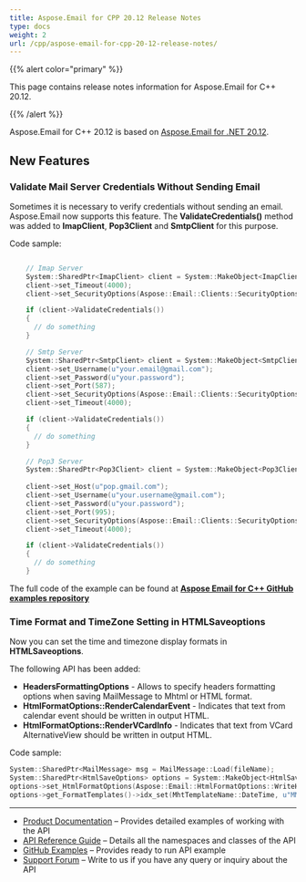```yaml
---
title: Aspose.Email for CPP 20.12 Release Notes
type: docs
weight: 2
url: /cpp/aspose-email-for-cpp-20-12-release-notes/
---
```


{{% alert color="primary" %}} 

This page contains release notes information for Aspose.Email for C++ 20.12.

{{% /alert %}} 

Aspose.Email for C++ 20.12 is based on [Aspose.Email for .NET 20.12](/email/net/aspose-email-for-net-20-12-release-notes/).

## **New Features**
### **Validate Mail Server Credentials Without Sending Email**
Sometimes it is necessary to verify credentials without sending an email. Aspose.Email now supports this feature. The **ValidateCredentials()** method was added to **ImapClient**, **Pop3Client** and **SmtpClient** for this purpose.

Code sample:
```cpp

    // Imap Server
    System::SharedPtr<ImapClient> client = System::MakeObject<ImapClient>(u"imap.domain.com", 993, u"user@domain.com", u"pwd");
    client->set_Timeout(4000);
    client->set_SecurityOptions(Aspose::Email::Clients::SecurityOptions::Auto);

    if (client->ValidateCredentials())
    {
      // do something
    }

    // Smtp Server
    System::SharedPtr<SmtpClient> client = System::MakeObject<SmtpClient>(u"smtp.gmail.com");
    client->set_Username(u"your.email@gmail.com");
    client->set_Password(u"your.password");
    client->set_Port(587);
    client->set_SecurityOptions(Aspose::Email::Clients::SecurityOptions::SSLExplicit);
    client->set_Timeout(4000);

    if (client->ValidateCredentials())
    {
      // do something
    }

    // Pop3 Server
    System::SharedPtr<Pop3Client> client = System::MakeObject<Pop3Client>();
    
    client->set_Host(u"pop.gmail.com");
    client->set_Username(u"your.username@gmail.com");
    client->set_Password(u"your.password");
    client->set_Port(995);
    client->set_SecurityOptions(Aspose::Email::Clients::SecurityOptions::Auto);
    client->set_Timeout(4000);

    if (client->ValidateCredentials())
    {
      // do something
    }
```
The full code of the example can be found at **[Aspose Email for C++ GitHub examples repository](https://github.com/aspose-email/Aspose.Email-for-C)**

### **Time Format and TimeZone Setting in HTMLSaveoptions**
Now you can set the time and timezone display formats in **HTMLSaveoptions**. 

The following API has been added:

* **HeadersFormattingOptions** - Allows to specify headers formatting options when saving MailMessage to Mhtml or HTML format.
* **HtmlFormatOptions::RenderCalendarEvent** - Indicates that text from calendar event should be written in output HTML.
* **HtmlFormatOptions::RenderVCardInfo** - Indicates that text from VCard AlternativeView should be written in output HTML.

Code sample:

```cpp
System::SharedPtr<MailMessage> msg = MailMessage::Load(fileName);
System::SharedPtr<HtmlSaveOptions> options = System::MakeObject<HtmlSaveOptions>();
options->set_HtmlFormatOptions(Aspose::Email::HtmlFormatOptions::WriteHeader);
options->get_FormatTemplates()->idx_set(MhtTemplateName::DateTime, u"MM d yyyy HH:mm tt");
```
---

- [Product Documentation](/email/cpp/home/) – Provides detailed examples of working with the API
- [API Reference Guide](https://www.aspose.com/api/cpp/email) – Details all the namespaces and classes of the API
- [GitHub Examples](https://github.com/aspose-email/Aspose.Email-for-C) – Provides ready to run API example
- [Support Forum](https://forum.aspose.com/c/email/12) – Write to us if you have any query or inquiry about the API

